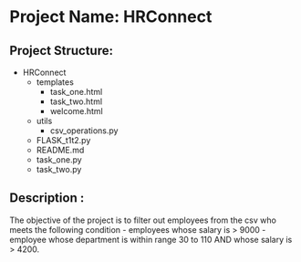# Project Name: HRConnect

## Project Structure:
- HRConnect
  - templates
    - task_one.html
    - task_two.html
    - welcome.html
  - utils
    - csv_operations.py
  - FLASK_t1t2.py
  - README.md
  - task_one.py
  - task_two.py

## Description :
The objective of the project is to filter out employees from the csv who meets the following condition
    - employees whose salary is > 9000
    - employee whose department is within range 30 to 110 AND whose salary is > 4200.
